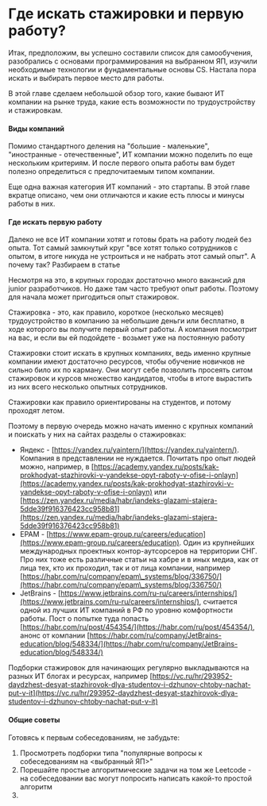 # Где искать стажировки и первую работу?

Итак, предположим, вы успешно составили список для самообучения, разобрались с основами программирования на выбранном ЯП, изучили необходимые технологии и фундаментальные основы CS. Настала пора искать и выбирать первое место для работы.

В этой главе сделаем небольшой обзор того, какие бывают ИТ компании на рынке труда, какие есть возможности по трудоустройству и стажировкам.

#### Виды компаний

Помимо стандартного деления на "большие - маленькие", "иностранные - отечественные", ИТ компании можно поделить по еще нескольким критериям. И после первого опыта работы вам  будет полезно определиться с предпочитаемым типом компании.

Еще одна важная категория ИТ компаний - это стартапы. В этой главе вкратце описано, чем они отличаются и какие есть плюсы и минусы работы в них.

#### Где искать первую работу

Далеко не все ИТ компании хотят и готовы брать на работу людей без опыта. Тот самый замкнутый круг "все хотят только сотрудников с опытом, в итоге никуда не устроиться и не набрать этот самый опыт". А почему так? Разбираем в статье

Несмотря на это, в крупных городах достаточно много вакансий для junior разработчиков. Но даже там часто требуют опыт работы. Поэтому для начала может пригодиться опыт стажировок.

Стажировка -  это, как правило, короткое (несколько месяцев) трудоустройство в компанию за небольшие деньги или бесплатно, в ходе которого вы получите первый опыт работы. А компания посмотрит на вас, и если вы ей подойдете - возьмет уже на постоянную работу

Стажировки стоит искать в крупных компаниях, ведь именно крупные компании имеют достаточно ресурсов, чтобы обучение новичков не сильно било их по карману. Они могут себе позволить просеять ситом стажировок и курсов множество кандидатов, чтобы в итоге вырастить из них всего несколько опытных сотрудников.

Стажировки как правило ориентированы на студентов, и потому проходят летом.

Поэтому в первую очередь можно начать именно с крупных компаний и поискать у них на сайтах разделы о стажировках:

* Яндекс  - [https://yandex.ru/yaintern/](https://yandex.ru/yaintern/). Компания в представлении не нуждается. Почитать про опыт людей можно, например, в [https://academy.yandex.ru/posts/kak-prokhodyat-stazhirovki-v-yandekse-opyt-raboty-v-ofise-i-onlayn](https://academy.yandex.ru/posts/kak-prokhodyat-stazhirovki-v-yandekse-opyt-raboty-v-ofise-i-onlayn) или [https://zen.yandex.ru/media/habr/iandeks-glazami-stajera-5dde39f916376423cc958b81](https://zen.yandex.ru/media/habr/iandeks-glazami-stajera-5dde39f916376423cc958b81)
* EPAM - [https://www.epam-group.ru/careers/education](https://www.epam-group.ru/careers/education). Один из крупнейших международных проектных контор-аутсорсеров на территории СНГ. Про них тоже есть различные статьи на хабре и в иных медиа, как от лица тех, кто их проходил, так и от лица компании, например [https://habr.com/ru/company/epam\_systems/blog/336750/](https://habr.com/ru/company/epam\_systems/blog/336750/)
* JetBrains - [https://www.jetbrains.com/ru-ru/careers/internships/](https://www.jetbrains.com/ru-ru/careers/internships/), считается одной из лучших ИТ компаний в РФ по уровню комфортности работы. Пост о попытке туда попасть [https://habr.com/ru/post/454354/](https://habr.com/ru/post/454354/), анонс от компании [https://habr.com/ru/company/JetBrains-education/blog/548334/](https://habr.com/ru/company/JetBrains-education/blog/548334/)

Подборки стажировок для начинающих регулярно выкладываются на разных ИТ блогах и ресурсах, например [https://vc.ru/hr/293952-daydzhest-desyat-stazhirovok-dlya-studentov-i-dzhunov-chtoby-nachat-put-v-it](https://vc.ru/hr/293952-daydzhest-desyat-stazhirovok-dlya-studentov-i-dzhunov-chtoby-nachat-put-v-it)

#### Общие советы

Готовясь к первым собеседованиям, не забудьте:

1. Просмотреть подборки типа "популярные вопросы к собеседованиям на <выбранный ЯП>"
2. Порешайте простые алгоритмические задачи на том же Leetcode - на собеседовании вас могут попросить написать какой-то простой алгоритм
3.






